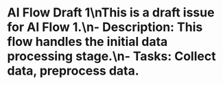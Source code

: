 # AI Flow Draft 1\nThis is a draft issue for AI Flow 1.\n- Description: This flow handles the initial data processing stage.\n- Tasks: Collect data, preprocess data.